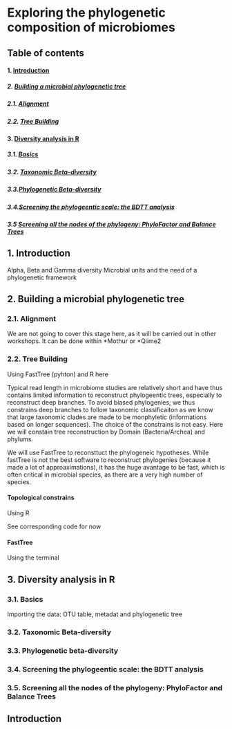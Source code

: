 # Exploring the phylogenetic composition of microbiomes


## Table of contents


#### 1. [Introduction](#Introduction)

##### 2. [Building a microbial phylogenetic tree](#Building-a-microbial-phylogenetic-tree)

##### 2.1. [Alignment](#Alignment)

##### 2.2. [Tree Building](#Tree-Building)

#### 3. [Diversity analysis in R ](#Diversity-analysis-in-R)

##### 3.1. [Basics ](#Basics)

##### 3.2. [Taxonomic Beta-diversity](#Taxonomic-Beta-diversity)

##### 3.3.[Phylogenetic Beta-diversity](#Phylogenetic-Beta-diversity)

##### 3.4.[Screening the phylogeentic scale: the BDTT analysis](#BDTT)

##### 3.5 [Screening all the nodes of the phylogeny: PhyloFactor and Balance Trees](#Screening-all-the-nodes)



## 1. Introduction <a name="Introduction"></a>

Alpha, Beta and Gamma diversity
Microbial units and the need of a phylogenetic framework


## 2. Building a microbial phylogenetic tree <a name="Building-a-microbial-phylogenetic-tree"></a>

### 2.1. Alignment <a name="Alignment"></a>

We are not going to cover this stage here, as it will be carried out in other workshops. 
It can be done within *Mothur or *Qiime2


### 2.2. Tree Building <a name="Tree-Building"></a>

Using FastTree (pyhton) and R here

Typical read length in microbiome studies are relatively short and have thus contains limited information to reconstruct phylogeentic trees, especially to reconstruct deep branches. To avoid biased phylogenies, we thus constrains deep branches to follow taxonomic classificaiton as we know that large taxonomic clades are made to be monphyletic (informations based on longer sequences). The choice of the constrains is not easy. Here we will constain tree reconstruction by Domain (Bacteria/Archea) and phylums.

We will use FastTree to reconsttuct the phylogeneic hypotheses. While fastTree is not the best software to reconstruct phylogenies (because it made a lot of approaximations), it has the huge avantage to be fast, which is often critical in microbial species, as there are a very high number of species. 

#### Topological constrains

Using R 

See corresponding code for now


#### FastTree

Using the terminal 
	

## 3. Diversity analysis in R <a name="Diversity-analysis-in-R"></a>

### 3.1. Basics <a name="Basics"></a>

Importing the data: OTU table, metadat and phylogenetic tree

### 3.2. Taxonomic Beta-diversity <a name="Taxonomic-Beta-diversity"></a>
	 
### 3.3. Phylogenetic beta-diversity <a name="Phylogenetic-Beta-diversity"></a>
	
### 3.4. Screening the phylogeentic scale: the BDTT analysis <a name="BDTT"></a>

### 3.5. Screening all the nodes of the phylogeny: PhyloFactor and Balance Trees <a name="creening-all-the-nodes"></a>



## Introduction <a name="Introduction"></a>

